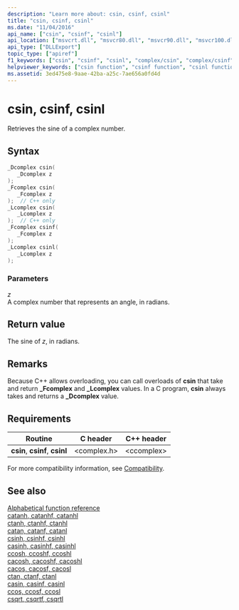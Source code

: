 ```yaml
---
description: "Learn more about: csin, csinf, csinl"
title: "csin, csinf, csinl"
ms.date: "11/04/2016"
api_name: ["csin", "csinf", "csinl"]
api_location: ["msvcrt.dll", "msvcr80.dll", "msvcr90.dll", "msvcr100.dll", "msvcr100_clr0400.dll", "msvcr110.dll", "msvcr110_clr0400.dll", "msvcr120.dll", "msvcr120_clr0400.dll", "ucrtbase.dll", "api-ms-win-crt-math-l1-1-0.dll"]
api_type: ["DLLExport"]
topic_type: ["apiref"]
f1_keywords: ["csin", "csinf", "csinl", "complex/csin", "complex/csinf", "complex/csinl"]
helpviewer_keywords: ["csin function", "csinf function", "csinl function"]
ms.assetid: 3ed475e8-9aae-42ba-a25c-7ae656a0fd4d
---
```

# csin, csinf, csinl

Retrieves the sine of a complex number.

## Syntax

```C
_Dcomplex csin(
   _Dcomplex z
);
_Fcomplex csin(
   _Fcomplex z
);  // C++ only
_Lcomplex csin(
   _Lcomplex z
);  // C++ only
_Fcomplex csinf(
   _Fcomplex z
);
_Lcomplex csinl(
   _Lcomplex z
);
```

### Parameters

*z*<br/>
A complex number that represents an angle, in radians.

## Return value

The sine of *z*, in radians.

## Remarks

Because C++ allows overloading, you can call overloads of **csin** that take and return **_Fcomplex** and **_Lcomplex** values. In a C program, **csin** always takes and returns a **_Dcomplex** value.

## Requirements

|Routine|C header|C++ header|
|-------------|--------------|------------------|
|**csin**,               **csinf**, **csinl**|\<complex.h>|\<ccomplex>|

For more compatibility information, see [Compatibility](../compatibility.md).

## See also

[Alphabetical function reference](crt-alphabetical-function-reference.md)\
[catanh, catanhf, catanhl](catanh-catanhf-catanhl.md)\
[ctanh, ctanhf, ctanhl](ctanh-ctanhf-ctanhl.md)\
[catan, catanf, catanl](catan-catanf-catanl.md)\
[csinh, csinhf, csinhl](csinh-csinhf-csinhl.md)\
[casinh, casinhf, casinhl](casinh-casinhf-casinhl.md)\
[ccosh, ccoshf, ccoshl](ccosh-ccoshf-ccoshl.md)\
[cacosh, cacoshf, cacoshl](cacosh-cacoshf-cacoshl.md)\
[cacos, cacosf, cacosl](cacos-cacosf-cacosl.md)\
[ctan, ctanf, ctanl](ctan-ctanf-ctanl.md)\
[casin, casinf, casinl](casin-casinf-casinl.md)\
[ccos, ccosf, ccosl](ccos-ccosf-ccosl.md)\
[csqrt, csqrtf, csqrtl](csqrt-csqrtf-csqrtl.md)
